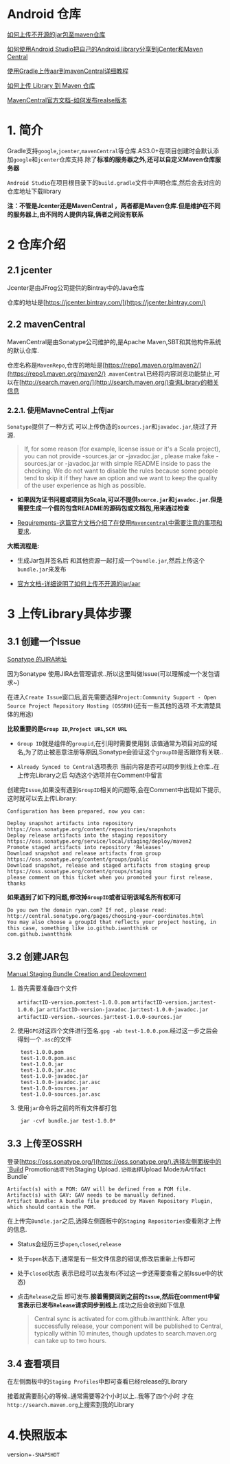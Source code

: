 # Android 仓库

[如何上传不开源的jar包至maven仓库](https://zhuanlan.zhihu.com/p/35373395)

[如何使用Android Studio把自己的Android library分享到jCenter和Maven Central](http://www.jcodecraeer.com/plus/view.php?aid=3097)

[使用Gradle上传aar到mavenCentral详细教程](http://blog.liangruijun.com/2015/06/05/%E4%BD%BF%E7%94%A8Gradle%E4%B8%8A%E4%BC%A0aar%E5%88%B0mavenCentral%E8%AF%A6%E7%BB%86%E6%95%99%E7%A8%8B/)

[如何上传 Library 到 Maven 仓库](http://git.bookislife.com/post/2015/how-to-upload-library-to-maven-central/)

[MavenCentral官方文档-如何发布realse版本](https://central.sonatype.org/pages/releasing-the-deployment.html)

# 1. 简介

Gradle支持`google`,`jcenter`,`mavenCentral`等仓库.AS3.0+在项目创建时会默认添加`google`和`jcenter`仓库支持.除了**标准的服务器之外,还可以自定义Maven仓库服务器**

`Android Studio`在项目根目录下的`build.gradle`文件中声明仓库,然后会去对应的仓库地址下载library

**注：不管是Jcenter还是MavenCentral ，两者都是Maven仓库.但是维护在不同的服务器上,由不同的人提供内容,俩者之间没有联系**

# 2 仓库介绍
## 2.1 jcenter

Jcenter是由JFrog公司提供的Bintray中的Java仓库

仓库的地址是[https://jcenter.bintray.com/](https://jcenter.bintray.com/)

## 2.2 mavenCentral

MavenCentral是由Sonatype公司维护的,是Apache Maven,SBT和其他构件系统的默认仓库.

仓库名称是`MavenRepo`,仓库的地址是[https://repo1.maven.org/maven2/](https://repo1.maven.org/maven2/) .`mavenCentral`已经将内容浏览功能禁止,可以在[http://search.maven.org/](http://search.maven.org/)查询Library的相关信息

### 2.2.1. 使用MavneCentral 上传jar

`Sonatype`提供了一种方式 可以上传伪造的`sources.jar`和`javadoc.jar`,绕过了开源.

> If, for some reason (for example, license issue or it's a Scala project), you can not provide -sources.jar or -javadoc.jar , please make fake -sources.jar or -javadoc.jar with simple README inside to pass the checking. We do not want to disable the rules because some people tend to skip it if they have an option and we want to keep the quality of the user experience as high as possible.

- **如果因为证书问题或项目为Scala,可以不提供`source.jar`和`javadoc.jar`.但是需要生成一个假的包含README的源码包或文档包,用来通过检查**

- [Requirements-这篇官方文档介绍了在使用`Mavencentral`中需要注意的事项和要求](https://central.sonatype.org/pages/requirements.html).


**大概流程是:**

- 生成Jar包并签名后 和其他资源一起打成一个`bundle.jar`,然后上传这个`bundle.jar`来发布

- [官方文档-详细说明了如何上传不开源的jar/aar](https://central.sonatype.org/pages/manual-staging-bundle-creation-and-deployment.html)

# 3 上传Library具体步骤

## 3.1 创建一个Issue

[Sonatype 的JIRA地址](https://issues.sonatype.org/browse/MVNCENTRAL-3515?filter=-2)

因为Sonatype 使用JIRA去管理请求..所以这里叫做Issue(可以理解成一个发包请求~)

在进入`Create Issue`窗口后,首先需要选择`Project:Community Support - Open Source Project Repository Hosting (OSSRH)`(还有一些其他的选项 不太清楚具体的用途)

**比较重要的是`Group ID`,`Project URL`,`SCM URL`**

- `Group ID`就是组件的`groupid`,在引用时需要使用到.该值通常为项目对应的域名,为了防止被恶意注册等原因,Sonatype会验证这个`groupID`是否跟你有关联..

- `Already Synced to Central`选项表示 当前内容是否可以同步到线上仓库..在上传完Library之后 勾选这个选项并在Comment中留言

创建完`Issue`,如果没有遇到`GroupID`相关的问题等,会在Comment中出现如下提示,这时就可以去上传Library:

	Configuration has been prepared, now you can:
	
	Deploy snapshot artifacts into repository https://oss.sonatype.org/content/repositories/snapshots
	Deploy release artifacts into the staging repository https://oss.sonatype.org/service/local/staging/deploy/maven2
	Promote staged artifacts into repository 'Releases'
	Download snapshot and release artifacts from group https://oss.sonatype.org/content/groups/public
	Download snapshot, release and staged artifacts from staging group https://oss.sonatype.org/content/groups/staging
	please comment on this ticket when you promoted your first release, thanks

**如果遇到了如下的问题,修改掉`GroupID`或者证明该域名所有权即可**

	Do you own the domain ryan.com? If not, please read:
	http://central.sonatype.org/pages/choosing-your-coordinates.html
	You may also choose a groupId that reflects your project hosting, in this case, something like io.github.iwantthink or com.github.iwantthink

## 3.2 创建JAR包

[Manual Staging Bundle Creation and Deployment](https://central.sonatype.org/pages/manual-staging-bundle-creation-and-deployment.html)

1. 首先需要准备四个文件 

	`artifactID-version.pom`:`test-1.0.0.pom`
	`artifactID-version.jar`:`test-1.0.0.jar`
	`artifactID-version-javadoc.jar`:`test-1.0.0-javadoc.jar`
	`artifactID-version.-sources.jar`:`test-1.0.0-sources.jar`

2. 使用`GPG`对这四个文件进行签名.`gpg -ab test-1.0.0.pom`.经过这一步之后会得到一个`.asc`的文件

		test-1.0.0.pom
		test-1.0.0.pom.asc
		test-1.0.0.jar
		test-1.0.0.jar.asc
		test-1.0.0-javadoc.jar
		test-1.0.0-javadoc.jar.asc
		test-1.0.0-sources.jar
		test-1.0.0-sources.jar.asc

3. 使用`jar`命令将之前的所有文件都打包

		jar -cvf bundle.jar test-1.0.0*

## 3.3 上传至OSSRH

登录[https://oss.sonatype.org/](https://oss.sonatype.org/).选择左侧面板中的`Build Promotion`选项下的`Staging Upload`.记得选择`Upload Mode`为`Artifact Bundle`
	
	Artifact(s) with a POM: GAV will be defined from a POM file.
	Artifact(s) with GAV: GAV needs to be manually defined.
	Artifact Bundle: A bundle file produced by Maven Repository Plugin, which should contain the POM.

在上传完`Bundle.jar`之后,选择左侧面板中的`Staging Repositories`查看刚才上传的信息.

- Status会经历三步`open`,`closed`,`release`

- 处于`open`状态下,通常是有一些文件信息的错误,修改后重新上传即可

- 处于`closed`状态 表示已经可以去发布(不过这一步还需要查看之前Issue中的状态)

- 点击`Release`之后 即可发布.**接着需要回到之前的`Issue`,然后在comment中留言表示已发布`Release`请求同步到线上**.成功之后会收到如下信息

	>Central sync is activated for com.github.iwantthink. After you successfully release, your component will be published to Central, typically within 10 minutes, though updates to search.maven.org can take up to two hours.

## 3.4 查看项目

在左侧面板中的`Staging Profiles`中即可查看已经release的Library

接着就需要耐心的等候..通常需要等2个小时以上..我等了四个小时 才在`http://search.maven.org`上搜索到我的Library

# 4.快照版本
version+`-SNAPSHOT`